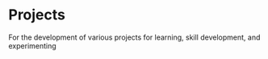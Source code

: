 # Projects
For the development of various projects for learning, skill development, and experimenting
